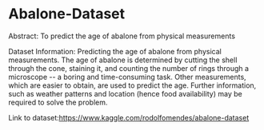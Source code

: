 # Abalone-Dataset

Abstract: To predict the age of abalone from physical measurements

Dataset Information: Predicting the age of abalone from physical measurements. The age of abalone is determined by cutting the shell through the cone, staining it, and counting the number of rings through a microscope -- a boring and time-consuming task. Other measurements, which are easier to obtain, are used to predict the age. Further information, such as weather patterns and location (hence food availability) may be required to solve the problem.

Link to dataset:https://www.kaggle.com/rodolfomendes/abalone-dataset
